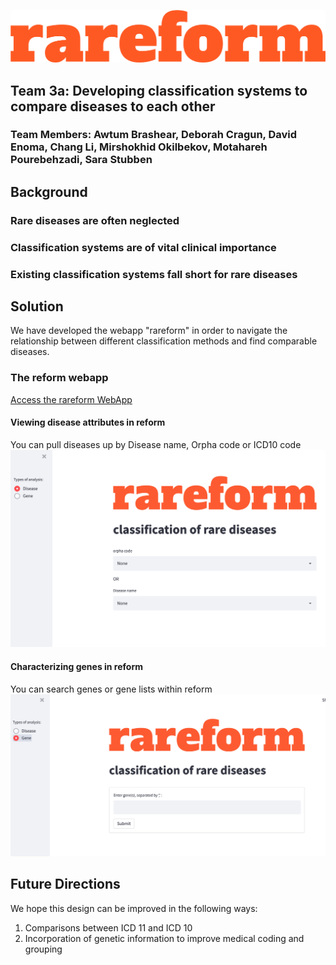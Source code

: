![Our Logo](images/Logo.png)

## Team 3a: Developing classification systems to compare diseases to each other
### Team Members: Awtum Brashear, Deborah Cragun, David Enoma, Chang Li, Mirshokhid Okilbekov, Motahareh Pourebehzadi, Sara Stubben 


## Background

### Rare diseases are often neglected

### Classification systems are of vital clinical importance

### Existing classification systems fall short for rare diseases

## Solution
We have developed the webapp "rareform" in order to navigate the relationship between different classification methods and find comparable diseases.


### The reform webapp
[Access the rareform WebApp](https://share.streamlit.io/awtum/topic3_teama/main/Streamlit_app.py)

#### Viewing disease attributes in reform
You can pull diseases up by Disease name, Orpha code or ICD10 code
![App Disease View](images/App2.png)

#### Characterizing genes in reform
You can search genes or gene lists within reform
![App Gene View](images/App1.png)


## Future Directions
We hope this design can be improved in the following ways: 
1. Comparisons between ICD 11 and ICD 10 
2. Incorporation of genetic information to improve medical coding and grouping 
